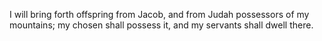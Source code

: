 I will bring forth offspring from Jacob, and from Judah possessors of my mountains; my chosen shall possess it, and my servants shall dwell there.
